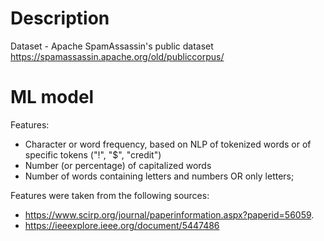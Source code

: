 # Description

Dataset - Apache SpamAssassin's public dataset https://spamassassin.apache.org/old/publiccorpus/

# ML model

Features:
- Character or word frequency, based on NLP of tokenized words or of specific tokens ("!", "$", "credit")
- Number (or percentage) of capitalized words
- Number of words containing letters and numbers OR only letters;


Features were taken from the following sources: 
- https://www.scirp.org/journal/paperinformation.aspx?paperid=56059.
- https://ieeexplore.ieee.org/document/5447486



